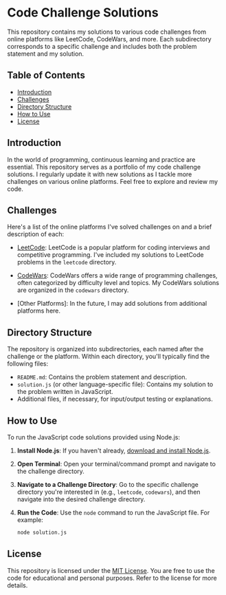 # Code Challenge Solutions

This repository contains my solutions to various code challenges from online platforms like LeetCode, CodeWars, and more. Each subdirectory corresponds to a specific challenge and includes both the problem statement and my solution.

## Table of Contents

- [Introduction](#introduction)
- [Challenges](#challenges)
- [Directory Structure](#directory-structure)
- [How to Use](#how-to-use)
- [License](#license)

## Introduction

In the world of programming, continuous learning and practice are essential. This repository serves as a portfolio of my code challenge solutions. I regularly update it with new solutions as I tackle more challenges on various online platforms. Feel free to explore and review my code.

## Challenges

Here's a list of the online platforms I've solved challenges on and a brief description of each:

- [LeetCode](https://leetcode.com/): LeetCode is a popular platform for coding interviews and competitive programming. I've included my solutions to LeetCode problems in the `leetcode` directory.

- [CodeWars](https://www.codewars.com/): CodeWars offers a wide range of programming challenges, often categorized by difficulty level and topics. My CodeWars solutions are organized in the `codewars` directory.

- [Other Platforms]: In the future, I may add solutions from additional platforms here.

## Directory Structure

The repository is organized into subdirectories, each named after the challenge or the platform. Within each directory, you'll typically find the following files:

- `README.md`: Contains the problem statement and description.
- `solution.js` (or other language-specific file): Contains my solution to the problem written in JavaScript.
- Additional files, if necessary, for input/output testing or explanations.

## How to Use

To run the JavaScript code solutions provided using Node.js:

1. **Install Node.js**: If you haven't already, [download and install Node.js](https://nodejs.org/).

1. **Open Terminal**: Open your terminal/command prompt and navigate to the challenge directory.

1. **Navigate to a Challenge Directory**: Go to the specific challenge directory you're interested in (e.g., `leetcode`, `codewars`), and then navigate into the desired challenge directory.

1. **Run the Code**: Use the `node` command to run the JavaScript file. For example:
   ```bash
   node solution.js
   
## License

This repository is licensed under the [MIT License](LICENSE). You are free to use the code for educational and personal purposes. Refer to the license for more details.
